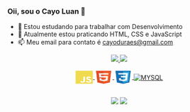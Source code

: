 ### Oii, sou o Cayo Luan 👋


- 🔭 Estou estudando para trabalhar com Desenvolvimento
- 🌱 Atualmente estou praticando HTML, CSS e JavaScript
- 📫 Meu email para contato é cayoduraes@gmail.com


<div align="center">
  <a href="https://github.com/Cayoluan">
  <img height="150em" src="https://github-readme-stats.vercel.app/api?username=Cayoluan&show_icons=true&theme=dracula&include_all_commits=true&count_private=true"/>
  <img height="150em" src="https://github-readme-stats.vercel.app/api/top-langs/?username=Cayoluan&layout=compact&langs_count=7&theme=dracula"/>
</div>
  
  <div align=center style="display: inline_block"><br>
  <img align="center" alt="Js" height="30" width="40" src="https://raw.githubusercontent.com/devicons/devicon/master/icons/javascript/javascript-plain.svg">
  <img align="center" alt="HTML" height="30" width="40" src="https://raw.githubusercontent.com/devicons/devicon/master/icons/html5/html5-original.svg">
  <img align="center" alt="CSS" height="30" width="40" src="https://raw.githubusercontent.com/devicons/devicon/master/icons/css3/css3-original.svg">
  <img align="center" alt="MYSQL" height="30" width="60" src="https://img.shields.io/badge/MySQL-00000F?style=for-the-badge&logo=mysql&logoColor=white">
</div>

  ##
  
<div align=center> 
  <a href="https://instagram.com/cayoduraes" target="_blank"><img src="https://img.shields.io/badge/-Instagram-%23E4405F?style=for-the-badge&logo=instagram&logoColor=white" target="_blank"></a>
  <a href="https://www.linkedin.com/in/cayo-luan/" target="_blank"><img src="https://img.shields.io/badge/-LinkedIn-%230077B5?style=for-the-badge&logo=linkedin&logoColor=white" target="_blank"></a> 
 
</div>
